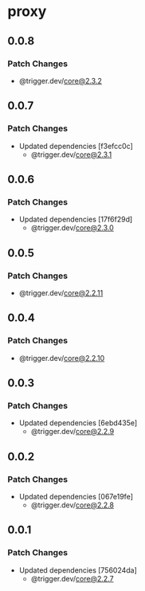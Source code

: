 # proxy

## 0.0.8

### Patch Changes

- @trigger.dev/core@2.3.2

## 0.0.7

### Patch Changes

- Updated dependencies [f3efcc0c]
  - @trigger.dev/core@2.3.1

## 0.0.6

### Patch Changes

- Updated dependencies [17f6f29d]
  - @trigger.dev/core@2.3.0

## 0.0.5

### Patch Changes

- @trigger.dev/core@2.2.11

## 0.0.4

### Patch Changes

- @trigger.dev/core@2.2.10

## 0.0.3

### Patch Changes

- Updated dependencies [6ebd435e]
  - @trigger.dev/core@2.2.9

## 0.0.2

### Patch Changes

- Updated dependencies [067e19fe]
  - @trigger.dev/core@2.2.8

## 0.0.1

### Patch Changes

- Updated dependencies [756024da]
  - @trigger.dev/core@2.2.7
